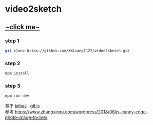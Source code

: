 # video2sketch

## [~click me~](https://xxliang1122.github.io/video2sketch/dist/)   

### step 1
```bash
git clone https://github.com/XXLiang1122/video2sketch.git
```

### step 2
```bash
npm install
```

### step 3
```bash
npm run dev
```
   

基于 [jsfeat](https://github.com/inspirit/jsfeat)、[gif.js](https://github.com/jnordberg/gif.js)  
参考 https://www.zhangxinxu.com/wordpress/2018/06/js-canny-edge-photo-image-to-line/